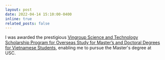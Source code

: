 ```yaml
---
layout: post
date: 2022-04-14 15:10:00-0400
inline: true
related_posts: false
---
```


I was awarded the prestigious [Vingroup Science and Technology Scholarship Program for Overseas Study for Master’s and Doctoral Degrees for Vietnamese Students](https://scholarships.vinuni.edu.vn/cohort-2022/#:~:text=NGUYEN%20TRAN%20CHI%20HIEU), enabling me to pursue the Master's degree at USC.